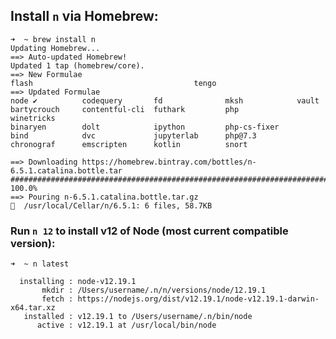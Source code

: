 <!-- ```
➜  ~ npm install -g n
/Users/username/.npm/bin/n -> /Users/username/.npm/lib/node_modules/n/bin/n
+ n@6.5.1
added 1 package from 4 contributors in 0.336s
```

Went through [installation section](https://github.com/tj/n) since `zsh: command not found: n` when running `n latest` in terminal.

## LOOK INTO REVERSING THE FOLLOWING:


```
# make cache folder (if missing) and take ownership
sudo mkdir -p /usr/local/n
sudo chown -R $(whoami) /usr/local/n
# take ownership of node install destination folders
sudo chown -R $(whoami) /usr/local/bin /usr/local/lib /usr/local/include /usr/local/share
```

Still didn't work so installed via `brew`. -->

## Install `n` via Homebrew:

```
➜  ~ brew install n
Updating Homebrew...
==> Auto-updated Homebrew!
Updated 1 tap (homebrew/core).
==> New Formulae
flash                                    tengo
==> Updated Formulae
node ✔          codequery       fd              mksh            vault
bartycrouch     contentful-cli  futhark         php             winetricks
binaryen        dolt            ipython         php-cs-fixer
bind            dvc             jupyterlab      php@7.3
chronograf      emscripten      kotlin          snort

==> Downloading https://homebrew.bintray.com/bottles/n-6.5.1.catalina.bottle.tar
######################################################################## 100.0%
==> Pouring n-6.5.1.catalina.bottle.tar.gz
🍺  /usr/local/Cellar/n/6.5.1: 6 files, 58.7KB
```

### Run `n 12` to install v12 of Node (most current compatible version):

```
➜  ~ n latest

  installing : node-v12.19.1
       mkdir : /Users/username/.n/n/versions/node/12.19.1
       fetch : https://nodejs.org/dist/v12.19.1/node-v12.19.1-darwin-x64.tar.xz
   installed : v12.19.1 to /Users/username/.n/bin/node
      active : v12.19.1 at /usr/local/bin/node
```

<!-- Ran `npm uninstall -g n` since I installed it via `brew`:

```
➜  ~ npm uninstall -g n
removed 1 package in 0.049s
``` -->
